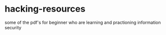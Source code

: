 # hacking-resources
some of the pdf's for beginner who are learning and practioning information security
